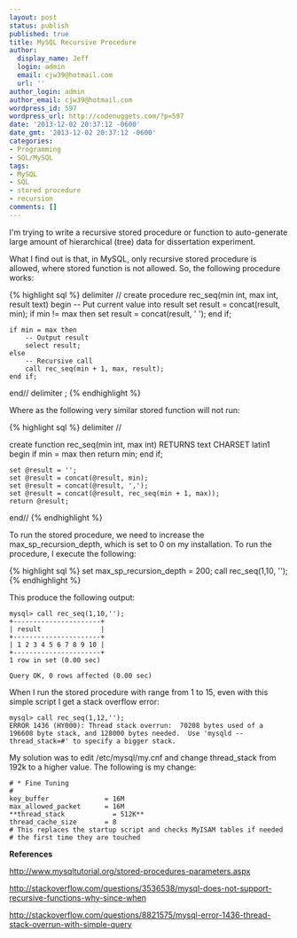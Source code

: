 ```yaml
---
layout: post
status: publish
published: true
title: MySQL Recursive Procedure
author:
  display_name: Jeff
  login: admin
  email: cjw39@hotmail.com
  url: ''
author_login: admin
author_email: cjw39@hotmail.com
wordpress_id: 597
wordpress_url: http://codenuggets.com/?p=597
date: '2013-12-02 20:37:12 -0600'
date_gmt: '2013-12-02 20:37:12 -0600'
categories:
- Programming
- SQL/MySQL
tags:
- MySQL
- SQL
- stored procedure
- recursion
comments: []
---
```

I'm trying to write a recursive stored procedure or function to auto-generate large amount of hierarchical (tree) data for dissertation experiment.

What I find out is that, in MySQL, only recursive stored procedure is allowed, where stored function is not allowed. So, the following procedure works:

{% highlight sql %}
delimiter //
create procedure rec_seq(min int, max int, result text)
begin
	-- Put current value into result
	set result = concat(result, min);
	if min != max then
		set result = concat(result, ' ');
	end if;
	
	if min = max then
		-- Output result
		select result;
	else
		-- Recursive call
		call rec_seq(min + 1, max, result);
	end if;
end//
delimiter ;
{% endhighlight %}

Where as the following very similar stored function will not run:

{% highlight sql %}
delimiter //

create function rec_seq(min int, max int) RETURNS text CHARSET latin1
begin
	if min = max then
		return min;
	end if;

	set @result = '';
	set @result = concat(@result, min);
	set @result = concat(@result, ',');
	set @result = concat(@result, rec_seq(min + 1, max));
	return @result;
end//
{% endhighlight %}

To run the stored procedure, we need to increase the max_sp_recursion_depth, which is set to 0 on my installation. To run the procedure, I execute the following:

{% highlight sql %}
set max_sp_recursion_depth = 200;
call rec_seq(1,10, '');
{% endhighlight %}

This produce the following output:

```
mysql> call rec_seq(1,10,'');
+----------------------+
| result               |
+----------------------+
| 1 2 3 4 5 6 7 8 9 10 |
+----------------------+
1 row in set (0.00 sec)

Query OK, 0 rows affected (0.00 sec)
```

When I run the stored procedure with range from 1 to 15, even with this simple script I get a stack overflow error:

```
mysql> call rec_seq(1,12,'');
ERROR 1436 (HY000): Thread stack overrun:  70208 bytes used of a 196608 byte stack, and 128000 bytes needed.  Use 'mysqld --thread_stack=#' to specify a bigger stack.
```

My solution was to edit /etc/mysql/my.cnf and change thread_stack from 192k to a higher value. The following is my change:

```
# * Fine Tuning
#
key_buffer              = 16M
max_allowed_packet      = 16M
**thread_stack            = 512K**
thread_cache_size       = 8
# This replaces the startup script and checks MyISAM tables if needed
# the first time they are touched
```

**References**

http://www.mysqltutorial.org/stored-procedures-parameters.aspx

http://stackoverflow.com/questions/3536538/mysql-does-not-support-recursive-functions-why-since-when

http://stackoverflow.com/questions/8821575/mysql-error-1436-thread-stack-overrun-with-simple-query